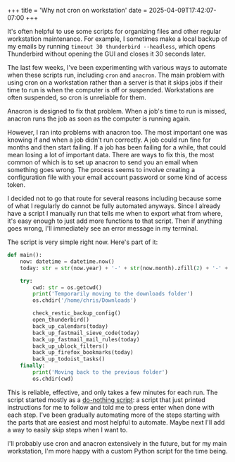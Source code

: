 +++
title = 'Why not cron on workstation'
date = 2025-04-09T17:42:07-07:00
+++

It's often helpful to use some scripts for organizing files and other regular workstation maintenance. For example, I sometimes make a local backup of my emails by running `timeout 30 thunderbird --headless`, which opens Thunderbird without opening the GUI and closes it 30 seconds later.

The last few weeks, I've been experimenting with various ways to automate when these scripts run, including `cron` and `anacron`. The main problem with using cron on a workstation rather than a server is that it skips jobs if their time to run is when the computer is off or suspended. Workstations are often suspended, so cron is unreliable for them.

Anacron is designed to fix that problem. When a job's time to run is missed, anacron runs the job as soon as the computer is running again.

However, I ran into problems with anacron too. The most important one was knowing if and when a job didn't run correctly. A job could run fine for months and then start failing. If a job has been failing for a while, that could mean losing a lot of important data. There are ways to fix this, the most common of which is to set up anacron to send you an email when something goes wrong. The process seems to involve creating a configuration file with your email account password or some kind of access token.

I decided not to go that route for several reasons including because some of what I regularly do cannot be fully automated anyways. Since I already have a script I manually run that tells me when to export what from where, it's easy enough to just add more functions to that script. Then if anything goes wrong, I'll immediately see an error message in my terminal.

The script is very simple right now. Here's part of it:

```python
def main():
    now: datetime = datetime.now()
    today: str = str(now.year) + '-' + str(now.month).zfill(2) + '-' + str(now.day).zfill(2)

    try:
        cwd: str = os.getcwd()
        print('Temporarily moving to the downloads folder')
        os.chdir('/home/chris/Downloads')

        check_restic_backup_config()
        open_thunderbird()
        back_up_calendars(today)
        back_up_fastmail_sieve_code(today)
        back_up_fastmail_mail_rules(today)
        back_up_ublock_filters()
        back_up_firefox_bookmarks(today)
        back_up_todoist_tasks()
    finally:
        print('Moving back to the previous folder')
        os.chdir(cwd)
```

This is reliable, effective, and only takes a few minutes for each run. The script started mostly as a [do-nothing script](https://news.ycombinator.com/item?id=42976698): a script that just printed instructions for me to follow and told me to press enter when done with each step. I've been gradually automating more of the steps starting with the parts that are easiest and most helpful to automate. Maybe next I'll add a way to easily skip steps when I want to.

I'll probably use cron and anacron extensively in the future, but for my main workstation, I'm more happy with a custom Python script for the time being.

